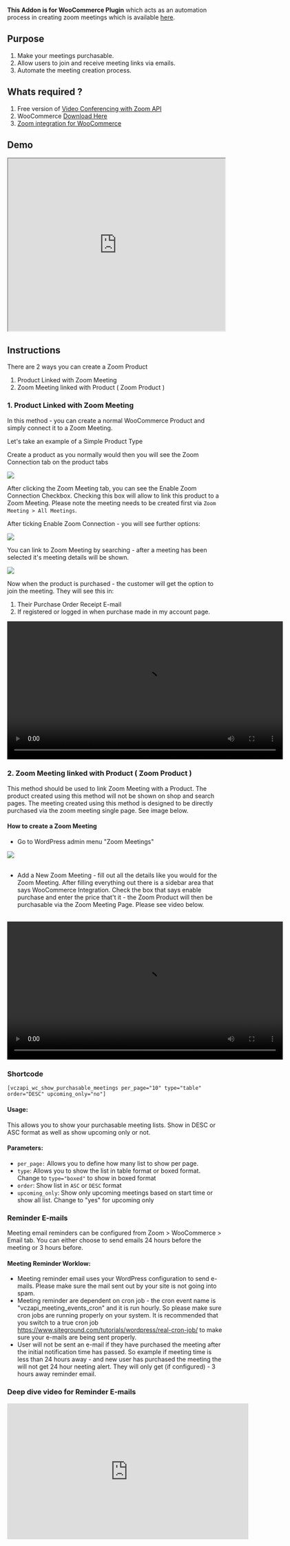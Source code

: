 **This Addon is for WooCommerce Plugin** which acts as an automation process in creating zoom meetings which is available [here](https://www.codemanas.com/downloads/zoom-meetings-for-woocommerce/).

## Purpose

1. Make your meetings purchasable.
2. Allow users to join and receive meeting links via emails.
3. Automate the meeting creation process.

## Whats required ?
1. Free version of [Video Conferencing with Zoom API ](https://wordpress.org/plugins/video-conferencing-with-zoom-api/)
2. WooCommerce [Download Here](https://wordpress.org/plugins/woocommerce/)
3. [Zoom integration for WooCommerce](https://www.codemanas.com/downloads/zoom-meetings-for-woocommerce/)

## Demo

<iframe src="https://www.youtube.com/embed/V6SfMFatOH8" width="100%" height="400" allowfullscreen="allowfullscreen"></iframe>

## Instructions

There are 2 ways you can create a Zoom Product

1. Product Linked with Zoom Meeting
2. Zoom Meeting linked with Product	( Zoom Product )

### 1. Product Linked with Zoom Meeting

In this method - you can create a normal WooCommerce Product and simply connect it to a Zoom Meeting.

Let's take an example of a Simple Product Type

Create a product as you normally would then you will see the Zoom Connection tab on the product tabs

<img src="https://www.codemanas.com/wp-content/uploads/2020/03/Screen-Shot-2020-03-17-at-22.45.44.png">

After clicking the Zoom Meeting tab, you can see the Enable Zoom Connection Checkbox.
Checking this box will allow to link this product to a Zoom Meeting. Please note the meeting needs to be created first via `Zoom Meeting > All Meetings`.

After ticking Enable Zoom Connection - you will see further options:

<img src="https://www.codemanas.com/wp-content/uploads/2020/03/Screen-Shot-2020-03-17-at-22.50.20.png">

You can link to Zoom Meeting by searching - after a meeting has been selected it's meeting details will be shown.

<img src="https://www.codemanas.com/wp-content/uploads/2020/03/select-meeting.gif">

Now when the product is purchased - the customer will get the option to join the meeting. They will see this in:

1. Their Purchase Order Receipt E-mail
2. If registered or logged in when purchase made in my account page.

<video width="640" heigh="400" controls>
    <source src="https://www.codemanas.com/wp-content/uploads/2020/03/zoom-meeting-purchase.mov" />
</video><br>

### 2. Zoom Meeting linked with Product ( Zoom Product )

This method should be used to link Zoom Meeting with a Product. The product created using this method will not be shown on shop and search pages. The meeting created using this method is designed to be directly purchased via the zoom meeting single page. See image below.

#### How to create a Zoom Meeting

* Go to WordPress admin menu "Zoom Meetings"

<img src="https://www.codemanas.com/wp-content/uploads/2020/03/Screen-Shot-2020-03-18-at-11.14.50.png"><br/><br/>

* Add a New Zoom Meeting - fill out all the details like you would for the Zoom Meeting. After filling everything out there is a sidebar area that says WooCommerce Integration. Check the box that says enable purchase and enter the price that't it - the Zoom Product will then be purchasable via the Zoom Meeting Page. Please see video below.<br/><br/>
<video controls width="640" controls>
<source src="https://www.codemanas.com/wp-content/uploads/2020/03/zoom-product.mp4" />
</video>

### Shortcode

`[vczapi_wc_show_purchasable_meetings per_page="10" type="table" order="DESC" upcoming_only="no"]`

#### Usage:

This allows you to show your purchasable meeting lists. Show in DESC or ASC format as well as show upcoming only or not.

#### Parameters:

* `per_page:` Allows you to define how many list to show per page.
* `type`: Allows you to show the list in table format or boxed format. Change to `type="boxed"` to show in boxed format
* `order`: Show list in `ASC` or `DESC` format
* `upcoming_only`: Show only upcoming meetings based on start time or show all list. Change to "yes" for upcoming only

### Reminder E-mails ###

Meeting email reminders can be configured from Zoom > WooCommerce > Email tab. You can either choose to send emails 24 hours before the meeting or 3 hours before.<br />
#### Meeting Reminder Worklow: ####
* Meeting reminder email uses your WordPress configuration to send e-mails. Please make sure the mail sent out by your site is not going into spam.<br />
* Meeting reminder are dependent on cron job - the cron event name is "vczapi_meeting_events_cron" and it is run hourly.
So please make sure cron jobs are running properly on your system. It is recommended that you switch to a true cron job https://www.siteground.com/tutorials/wordpress/real-cron-job/ to make sure your e-mails are being sent properly.<br />
* User will not be sent an e-mail if they have purchased the meeting after the initial notification time has passed.
   So example if meeting time is less than 24 hours away - and new user has purchased the meeting the will not get 24 hour neeting alert. They will only get (if configured) - 3 hours away reminder email.
 
 
### Deep dive video for Reminder E-mails ###
 <iframe width="560" height="315" src="https://www.youtube.com/embed/Qb8OoT1eb2U" frameborder="0" allow="accelerometer; autoplay; encrypted-media; gyroscope; picture-in-picture" allowfullscreen></iframe> 
 
